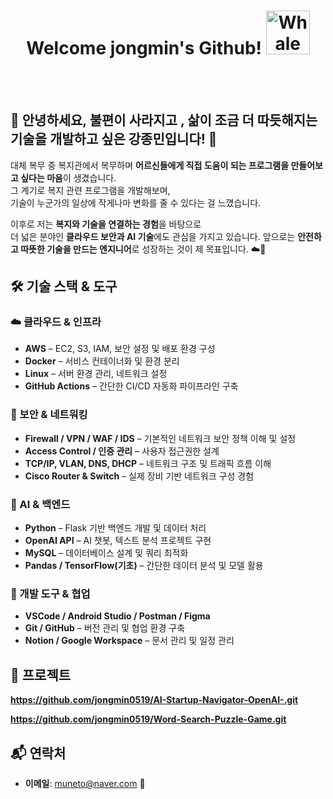 <div align="center">

   #  Welcome jongmin's Github!  <img src="https://raw.githubusercontent.com/Tarikul-Islam-Anik/Animated-Fluent-Emojis/master/Emojis/Animals/Whale.png" alt="Whale" width="70" height="70" />
   
<br><br>
<div align="left">
   
## 🌟 안녕하세요, 불편이 사라지고 , 삶이 조금 더 따듯해지는 기술을 개발하고 싶은 강종민입니다! 🌟                                         
대체 복무 중 복지관에서 복무하며 **어르신들에게 직접 도움이 되는 프로그램을 만들어보고 싶다는 마음**이 생겼습니다.  
그 계기로 복지 관련 프로그램을 개발해보며,  
기술이 누군가의 일상에 작게나마 변화를 줄 수 있다는 걸 느꼈습니다.  

이후로 저는 **복지와 기술을 연결하는 경험**을 바탕으로  
더 넓은 분야인 **클라우드 보안과 AI 기술**에도 관심을 가지고 있습니다.
앞으로는 **안전하고 따뜻한 기술을 만드는 엔지니어**로 성장하는 것이 제 목표입니다. ☁️🤖

## 🛠️ 기술 스택 & 도구  

### ☁️ 클라우드 & 인프라
- **AWS** – EC2, S3, IAM, 보안 설정 및 배포 환경 구성  
- **Docker** – 서비스 컨테이너화 및 환경 분리  
- **Linux** – 서버 환경 관리, 네트워크 설정  
- **GitHub Actions** – 간단한 CI/CD 자동화 파이프라인 구축  

### 🔐 보안 & 네트워킹
- **Firewall / VPN / WAF / IDS** – 기본적인 네트워크 보안 정책 이해 및 설정  
- **Access Control / 인증 관리** – 사용자 접근권한 설계  
- **TCP/IP, VLAN, DNS, DHCP** – 네트워크 구조 및 트래픽 흐름 이해  
- **Cisco Router & Switch** – 실제 장비 기반 네트워크 구성 경험  

### 🤖 AI & 백엔드
- **Python** – Flask 기반 백엔드 개발 및 데이터 처리  
- **OpenAI API** – AI 챗봇, 텍스트 분석 프로젝트 구현  
- **MySQL** – 데이터베이스 설계 및 쿼리 최적화  
- **Pandas / TensorFlow(기초)** – 간단한 데이터 분석 및 모델 활용  

### 🧰 개발 도구 & 협업
- **VSCode / Android Studio / Postman / Figma**  
- **Git / GitHub** – 버전 관리 및 협업 환경 구축  
- **Notion / Google Workspace** – 문서 관리 및 일정 관리  

 
## 🚀 프로젝트
**https://github.com/jongmin0519/AI-Startup-Navigator-OpenAI-.git**

**https://github.com/jongmin0519/Word-Search-Puzzle-Game.git**


## 📬 연락처
- **이메일**: muneto@naver.com 📧


</div>

